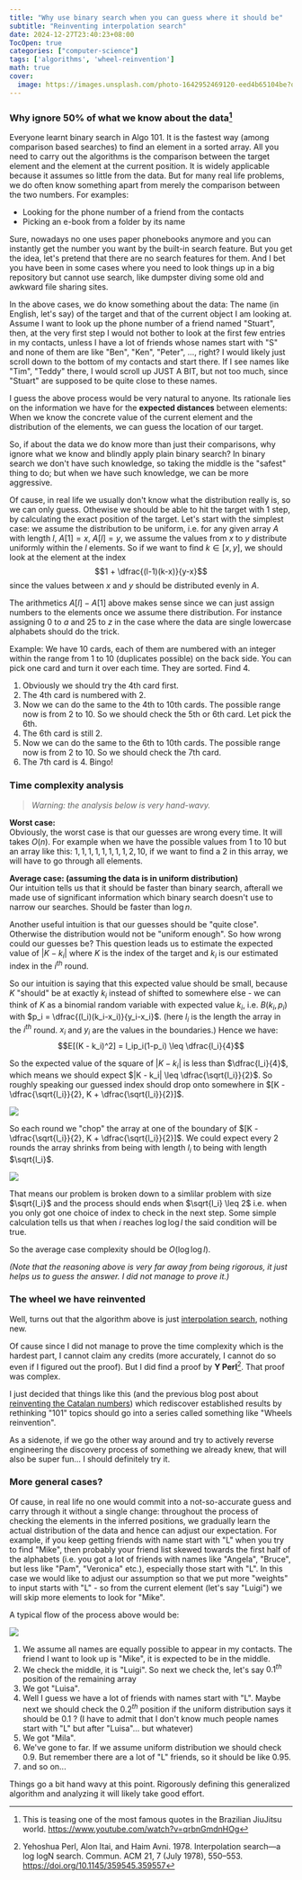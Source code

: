 ```yaml
---
title: "Why use binary search when you can guess where it should be"
subtitle: "Reinventing interpolation search"
date: 2024-12-27T23:40:23+08:00
TocOpen: true
categories: ["computer-science"]
tags: ['algorithms', 'wheel-reinvention']
math: true
cover:
  image: https://images.unsplash.com/photo-1642952469120-eed4b65104be?q=80&w=2070&auto=format&fit=crop&ixlib=rb-4.0.3&ixid=M3wxMjA3fDB8MHxwaG90by1wYWdlfHx8fGVufDB8fHx8fA%3D%3D
---
```


### Why ignore 50% of what we know about the data[^1]

Everyone learnt binary search in Algo 101. It is the fastest way (among comparison based searches) to find an element in a sorted array. All you need to carry out the algorithms is the comparison between the target element and the element at the current position. It is widely applicable because it assumes so little from the data. But for many real life problems, we do often know something apart from merely the comparison between the two numbers. For examples:
- Looking for the phone number of a friend from the contacts
- Picking an e-book from a folder by its name

Sure, nowadays no one uses paper phonebooks anymore and you can instantly get the number you want by the built-in search feature. But you get the idea, let's pretend that there are no search features for them. And I bet you have been in some cases where you need to look things up in a big repository but cannot use search, like dumpster diving some old and awkward file sharing sites.

In the above cases, we do know something about the data: The name (in English, let's say) of the target and that of the current object I am looking at.
Assume I want to look up the phone number of a friend named "Stuart", then, at the very first step I would not bother to look at the first few entries in my contacts, unless I have a lot of friends whose names start with "S" and none of them are like "Ben", "Ken", "Peter", ..., right? I would likely just scroll down to the bottom of my contacts and start there. If I see names like "Tim", "Teddy" there, I would scroll up JUST A BIT, but not too much, since "Stuart" are supposed to be quite close to these names.

I guess the above process would be very natural to anyone. Its rationale lies on the information we have for the **expected distances** between elements: When we know the concrete value of the current element and the distribution of the elements, we can guess the location of our target.

So, if about the data we do know more than just their comparisons, why ignore what we know and blindly apply plain binary search? In binary search we don't have such knowledge, so taking the middle is the "safest" thing to do; but when we have such knowledge, we can be more aggressive.

Of cause, in real life we usually don't know what the distribution really is, so we can only guess. Othewise we should be able to hit the target with 1 step, by calculating the exact position of the target. Let's start with the simplest case: we assume the distribution to be uniform, i.e. for any given array $A$ with length $l$, $A[1] = x$, $A[l] = y$, we assume the values from $x$ to $y$ distribute uniformly within the $l$ elements. So if we want to find $k \in [x, y]$, we should look at the element at the index $$1 + \dfrac{(l-1)(k-x)}{y-x}$$ since the values between $x$ and $y$ should be distributed evenly in $A$.

The arithmetics $A[l] - A[1]$ above makes sense since we can just assign numbers to the elements once we assume there distribution. For instance assigning $0$ to $a$ and $25$ to $z$ in the case where the data are single lowercase alphabets should do the trick.

Example:
We have $10$ cards, each of them are numbered with an integer within the range from $1$ to $10$ (duplicates possible) on the back side. You can pick one card and turn it over each time. They are sorted. Find $4$.
1. Obviously we should try the 4th card first.
2. The 4th card is numbered with $2$.
3. Now we can do the same to the 4th to 10th cards. The possible range now is from $2$ to $10$. So we should check the 5th or 6th card. Let pick the 6th.
4. The 6th card is still $2$.
5. Now we can do the same to the 6th to 10th cards. The possible range now is from $2$ to $10$. So we should check the 7th card.
6. The 7th card is $4$. Bingo!

### Time complexity analysis

> *Warning: the analysis below is very hand-wavy.*

**Worst case:** \
Obviously, the worst case is that our guesses are wrong every time. It will takes $O(n)$. For example when we have the possible values from $1$ to $10$ but an array like this: $1, 1, 1, 1, 1, 1, 1, 1, 2, 10$, if we want to find a $2$ in this array, we will have to go through all elements.

**Average case: (assuming the data is in uniform distribution)** \
Our intuition tells us that it should be faster than binary search, afterall we made use of significant information which binary search doesn't use to narrow our searches. Should be faster than $\log n$.

Another useful intuition is that our guesses should be "quite close". Otherwise the distribution would not be "uniform enough". So how wrong could our guesses be? This question leads us to estimate the expected value of $|K - k_i|$ where $K$ is the index of the target and $k_i$ is our estimated index in the $i^{th}$ round.

So our intuition is saying that this expected value should be small, because $K$ "should" be at exactly $k_i$ instead of shifted to somewhere else - we can think of $K$ as a binomial random variable with expected value $k_i$, i.e. $B(k_i, p_i)$ with $p_i = \dfrac{(l_i)(k_i-x_i)}{y_i-x_i}$. (here $l_i$ is the length the array in the $i^{th}$ round. $x_i$ and $y_i$ are the values in the boundaries.) Hence we have: $$E[(K - k_i)^2] = l_ip_i(1-p_i) \leq \dfrac{l_i}{4}$$

So the expected value of the square of $|K - k_i|$ is less than $\dfrac{l_i}{4}$, which means we should expect $|K - k_i| \leq \dfrac{\sqrt{l_i}}{2}$. So roughly speaking our guessed index should drop onto somewhere in $[K - \dfrac{\sqrt{l_i}}{2}, K + \dfrac{\sqrt{l_i}}{2}]$.

![](/Why-use-binary-search-when-you-can-guess-where-it-should-be/i-th-interval.png)

So each round we "chop" the array at one of the boundary of $[K - \dfrac{\sqrt{l_i}}{2}, K + \dfrac{\sqrt{l_i}}{2}]$. We could expect every 2 rounds the array shrinks from being with length $l_i$ to being with length $\sqrt{l_i}$.

![](/Why-use-binary-search-when-you-can-guess-where-it-should-be/process.png)

That means our problem is broken down to a simlilar problem with size $\sqrt{l_i}$ and the process should ends when $\sqrt{l_i} \leq 2$ i.e. when you only got one choice of index to check in the next step. Some simple calculation tells us that when $i$ reaches $\log{\log{l}}$ the said condition will be true.

So the average case complexity should be $O(\log{\log{l}})$.

*(Note that the reasoning above is very far away from being rigorous, it just helps us to guess the answer. I did not manage to prove it.)*


### The wheel we have reinvented

Well, turns out that the algorithm above is just [interpolation search](https://en.wikipedia.org/wiki/Interpolation_search), nothing new.

Of cause since I did not manage to prove the time complexity which is the hardest part, I cannot claim any credits (more accurately, I cannot do so even if I figured out the proof). But I did find a proof by **Y Perl**[^2]. That proof was complex.

I just decided that things like this (and the previous blog post about [reinventing the Catalan numbers](https://katsuragicsl.github.io/blogs/mathematics/reinventing-catalan-numbers/)) which rediscover established results by rethinking "101" topics should go into a series called something like "Wheels reinvention".

As a sidenote, if we go the other way around and try to actively reverse engineering the discovery process of something we already knew, that will also be super fun... I should definitely try it.


### More general cases?

Of cause, in real life no one would commit into a not-so-accurate guess and carry through it without a single change: throughout the process of checking the elements in the inferred positions, we gradually learn the actual distribution of the data and hence can adjust our expectation. For example, if you keep getting friends with name start with "L" when you try to find "Mike", then probably your friend list skewed towards the first half of the alphabets (i.e. you got a lot of friends with names like "Angela", "Bruce", but less like "Pam", "Veronica" etc.), especially those start with "L". In this case we would like to adjust our assumption so that we put more "weights" to input starts with "L" - so from the current element (let's say "Luigi") we will skip more elements to look for "Mike".

A typical flow of the process above would be:

![](/Why-use-binary-search-when-you-can-guess-where-it-should-be/process-generalized.png)

1. We assume all names are equally possible to appear in my contacts. The friend I want to look up is "Mike", it is expected to be in the middle.
2. We check the middle, it is "Luigi". So next we check the, let's say $0.1^{th}$ position of the remaining array
3. We got "Luisa".
4. Well I guess we have a lot of friends with names start with "L". Maybe next we should check the $0.2^{th}$ position if the uniform distribution says it should be $0.1$ ? (I have to admit that I don't know much people names start with "L" but after "Luisa"... but whatever)
5. We got "Mila".
6. We've gone to far. If we assume uniform distribution we should check $0.9$. But remember there are a lot of "L" friends, so it should be like $0.95$.
7. and so on...

Things go a bit hand wavy at this point. Rigorously defining this generalized algorithm and analyzing it will likely take good effort.


[^1]: This is teasing one of the most famous quotes in the Brazilian JiuJitsu world. https://www.youtube.com/watch?v=qrbnGmdnHOg
[^2]: Yehoshua Perl, Alon Itai, and Haim Avni. 1978. Interpolation search—a log logN search. Commun. ACM 21, 7 (July 1978), 550–553. https://doi.org/10.1145/359545.359557